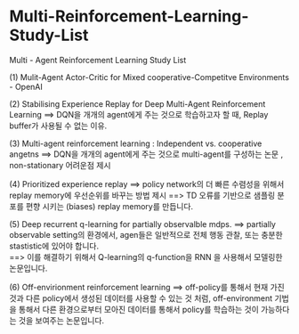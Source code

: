 # Multi-Reinforcement-Learning-Study-List
Multi - Agent Reinforcement Learning Study List 


(1) Mulit-Agent Actor-Critic for Mixed cooperative-Competitve Environments - OpenAI

(2) Stabilising Experience Replay for Deep Multi-Agent Reinforcement Learning
==> DQN을 개개의 agent에게 주는 것으로 학습하고자 할 때, Replay buffer가 사용될 수 없는 이유.

(3) Multi-agent reinforcement learning : Independent vs. cooperative angetns 
==> DQN을 개개의 agent에게 주는 것으로 multi-agent를 구성하는 논문 , non-stationary 어려운점 제시

(4) Prioritized experience replay 
==> policy network의 더 빠른 수렴성을 위해서 replay memory에 우선순위를 바꾸는 방법 제시
==> TD 오류를 기반으로 샘플링 분포를 편향 시키는 (biases) replay memory를 만듭니다.

(5) Deep recurrent q-learning for partially observalble mdps.
==> partially observable setting의 환경에서, agen들은 일반적으로 전체 행동 관찰, 또는 충분한 stastistic에 있어야 합니다.  
==> 이를 해결하기 위해서 Q-learning의 q-function을 RNN 을 사용해서 모델링한 논문입니다.

(6) Off-envirionment reinforcement learning 
==> off-policy를 통해서 현재 가진것과 다른 policy에서 생성된 데이터를 사용할 수 있는 것 처럼, off-environment 기법을 통해서 다른 환경으로부터 모아진 데이터를 통해서 policy를 학습하는 것이 가능하다는 것을 보여주는 논문입니다.  
